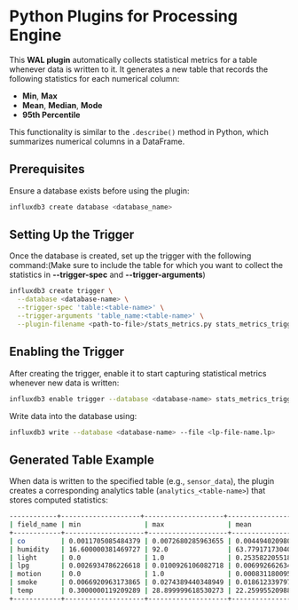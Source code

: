 # **Python Plugins for Processing Engine**

This **WAL plugin** automatically collects statistical metrics for a table whenever data is written to it. It generates a new table that records the following statistics for each numerical column:

- **Min**, **Max**  
- **Mean**, **Median**, **Mode**  
- **95th Percentile**  

This functionality is similar to the `.describe()` method in Python, which summarizes numerical columns in a DataFrame.

## **Prerequisites**

Ensure a database exists before using the plugin:

```bash
influxdb3 create database <database_name>
```

## **Setting Up the Trigger**

Once the database is created, set up the trigger with the following command:(Make sure to include the table for which you want to collect the statistics in **--trigger-spec** and **--trigger-arguments**)

```bash
influxdb3 create trigger \
  --database <database-name> \
  --trigger-spec 'table:<table-name>' \
  --trigger-arguments 'table_name:<table-name>' \
  --plugin-filename <path-to-file>/stats_metrics.py stats_metrics_trigger
```

## **Enabling the Trigger**

After creating the trigger, enable it to start capturing statistical metrics whenever new data is written:

```bash
influxdb3 enable trigger --database <database-name> stats_metrics_trigger
```

Write data into the database using:

```bash
influxdb3 write --database <database-name> --file <lp-file-name.lp>
```

## **Generated Table Example**

When data is written to the specified table (e.g., `sensor_data`), the plugin creates a corresponding analytics table (`analytics_<table-name>`) that stores computed statistics:

```bash
------------+--------------------+--------------------+-----------------------+--------------------+--------------------+---------------------+
| field_name | min                | max                | mean                  | median             | mode               | 95th_percentile    |
+------------+--------------------+--------------------+-----------------------+--------------------+--------------------+--------------------+
| co         | 0.0011705085484379 | 0.0072680285963655 | 0.004494020980943046  | 0.0043415449971564 | 0.0014023067180012 | 0.0067827228544403 |
| humidity   | 16.600000381469727 | 92.0               | 63.77917173040387     | 60.70000076293945  | 77.19999694824219  | 79.30000305175781  |
| light      | 0.0                | 1.0                | 0.25358220551831306   | 0.0                | 0.0                | 1.0                |
| lpg        | 0.0026934786226618 | 0.0100926106082718 | 0.0069926626347598594 | 0.006952254607111  | 0.003069572712416  | 0.0096004658551668 |
| motion     | 0.0                | 1.0                | 0.000831180095043637  | 0.0                | 0.0                | 0.0                |
| smoke      | 0.0066920963173865 | 0.0274389440348949 | 0.018612339797727463  | 0.0184269059272954 | 0.0076947918250824 | 0.0260121274822193 |
| temp       | 0.3000000119209289 | 28.899999618530273 | 22.259955209882623    | 22.2               | 22.2               | 27.600000381469727 |
+------------+--------------------+--------------------+-----------------------+--------------------+--------------------+--------------------+
```

